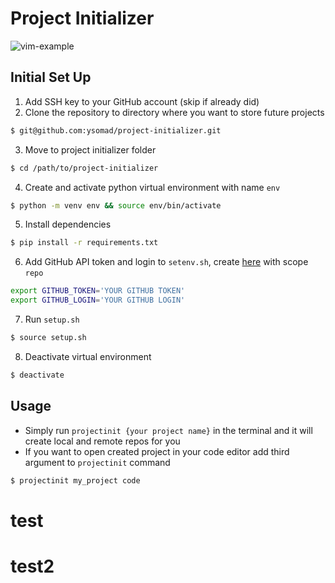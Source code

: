 # Project Initializer

![vim-example](https://i.imgur.com/8Vf1fNq.gif)

## Initial Set Up
1. Add SSH key to your GitHub account (skip if already did)
2. Clone the repository to directory where you want to store future projects
```bash
$ git@github.com:ysomad/project-initializer.git
```
3. Move to project initializer folder
```bash
$ cd /path/to/project-initializer
```
4. Create and activate python virtual environment with name `env`
```bash
$ python -m venv env && source env/bin/activate
```
5. Install dependencies
```bash
$ pip install -r requirements.txt
```
6. Add GitHub API token and login to `setenv.sh`, create [here](https://github.com/settings/tokens/new) with scope `repo`
```bash
export GITHUB_TOKEN='YOUR GITHUB TOKEN'
export GITHUB_LOGIN='YOUR GITHUB LOGIN'
```
7. Run `setup.sh`
```bash
$ source setup.sh
```
8. Deactivate virtual environment
```bash
$ deactivate
```

## Usage
- Simply run `projectinit {your project name}` in the terminal and it will create local and remote repos for you
- If you want to open created project in your code editor add third argument to `projectinit` command
```bash
$ projectinit my_project code
```

# test
# test2
